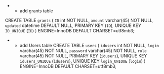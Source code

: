+ + add grants table

CREATE TABLE `grants` (
  `ID` int NOT NULL,
  `amount` varchar(45) NOT NULL,
  `updated` datetime DEFAULT NULL,
  PRIMARY KEY (`ID`),
  UNIQUE KEY `ID_UNIQUE` (`ID`)
) ENGINE=InnoDB DEFAULT CHARSET=utf8mb3;

+ + add Users table
CREATE TABLE `users` (
  `idusers` int NOT NULL,
  `login` varchar(45) NOT NULL,
  `password` varchar(45) NOT NULL,
  `role` varchar(45) NOT NULL,
  PRIMARY KEY (`idusers`),
  UNIQUE KEY `idusers_UNIQUE` (`idusers`),
  UNIQUE KEY `login_UNIQUE` (`login`)
) ENGINE=InnoDB DEFAULT CHARSET=utf8mb3;
